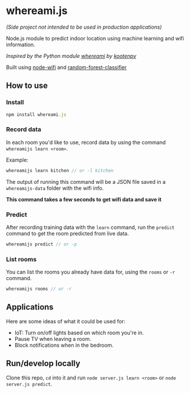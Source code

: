# whereami.js

_(Side project not intended to be used in production applications)_

Node.js module to predict indoor location using machine learning and wifi information.

_Inspired by the Python module [whereami](https://github.com/kootenpv/whereami) by [kootenpv](https://github.com/kootenpv)_

Built using [node-wifi](https://github.com/friedrith/node-wifi) and [random-forest-classifier](https://www.npmjs.com/package/random-forest-classifier)

## How to use

### Install

```javascript
npm install whereami.js
```

### Record data

In each room you'd like to use, record data by using the command `whereamijs learn <room>`.

Example:

```javascript
whereamijs learn kitchen // or -l kitchen
```

The output of running this command will be a JSON file saved in a `whereamijs-data` folder with the wifi info.

**This command takes a few seconds to get wifi data and save it**

### Predict

After recording training data with the `learn` command, run the `predict` command to get the room predicted from live data.

```javascript
whereamijs predict // or -p
```

### List rooms

You can list the rooms you already have data for, using the `rooms` or `-r` command.

```javascript
whereamijs rooms // or -r
```

## Applications

Here are some ideas of what it could be used for:

- IoT: Turn on/off lights based on which room you're in.
- Pause TV when leaving a room.
- Block notifications when in the bedroom.

## Run/develop locally

Clone this repo, `cd` into it and run `node server.js learn <room>` or `node server.js predict`.
